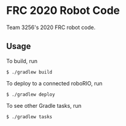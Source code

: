 # FRC 2020 Robot Code

Team 3256's 2020 FRC robot code.

## Usage


To build, run

```
$ ./gradlew build
```

To deploy to a connected roboRIO, run

```
$ ./gradlew deploy
```

To see other Gradle tasks, run

```
$ ./gradlew tasks
```
